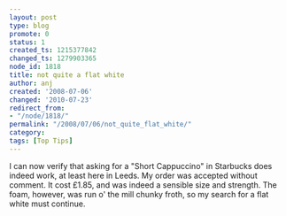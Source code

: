 ```yaml
---
layout: post
type: blog
promote: 0
status: 1
created_ts: 1215377842
changed_ts: 1279903365
node_id: 1818
title: not quite a flat white
author: anj
created: '2008-07-06'
changed: '2010-07-23'
redirect_from:
- "/node/1818/"
permalink: "/2008/07/06/not_quite_flat_white/"
category: 
tags: [Top Tips]
---
```

I can now verify that asking for a "Short Cappuccino" in Starbucks does indeed work, at least here in Leeds.  My order was accepted without comment.  It cost £1.85, and was indeed a sensible size and strength.  The foam, however, was run o' the mill chunky froth, so my search for a flat white must continue.

